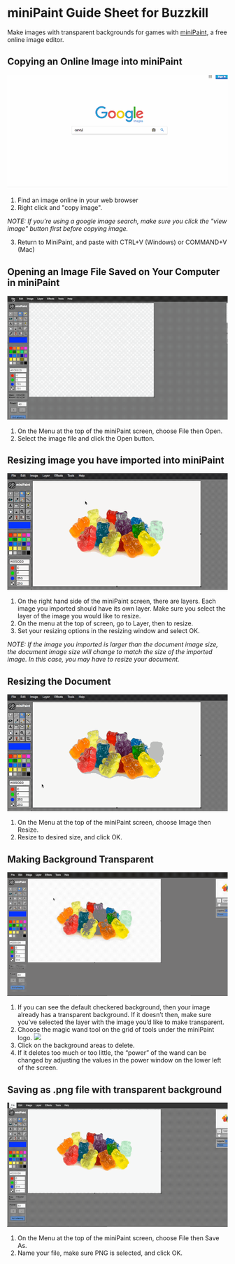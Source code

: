 # miniPaint Guide Sheet for Buzzkill
Make images with transparent backgrounds for games with [miniPaint](http://viliusle.github.io/miniPaint/), a free online image editor.

## **Copying an Online Image into miniPaint**
![](images/s_4704F2EEDCA9FF65D21CCCF866F75CC9E38D5DCA7098FEF59981AD6F6434EBFF_1498270273117_candy-demo.gif)
1. Find an image online in your web browser
2. Right click and "copy image". 

*NOTE: If you're using a google image search, make sure you click the "view image" button first before copying image.* 

3. Return to MiniPaint, and paste with CTRL+V (Windows) or COMMAND+V (Mac)

## **Opening an Image File Saved on Your Computer in miniPaint**
![](images/s_4704F2EEDCA9FF65D21CCCF866F75CC9E38D5DCA7098FEF59981AD6F6434EBFF_1500341811528_2017-07-17+17_50_29.gif)
1. On the Menu at the top of the miniPaint screen, choose File then Open. 
2. Select the image file and click the Open button. 

## **Resizing image you have imported into miniPaint**
![](images/s_4704F2EEDCA9FF65D21CCCF866F75CC9E38D5DCA7098FEF59981AD6F6434EBFF_1500341710034_2017-07-17+21_32_41.gif)
1. On the right hand side of the miniPaint screen, there are layers. Each image you imported should have its own layer. Make sure you select the layer of the image you would like to resize. 
2. On the menu at the top of screen, go to Layer, then to resize. 
3. Set your resizing options in the resizing window and select OK.

*NOTE: If the image you imported is larger than the document image size, the document image size will change to match the size of the imported image. In this case, you may have to resize your document.*

## **Resizing the Document**
![](images/s_4704F2EEDCA9FF65D21CCCF866F75CC9E38D5DCA7098FEF59981AD6F6434EBFF_1500341726506_2017-07-17+21_33_36.gif)
1. On the Menu at the top of the miniPaint screen, choose Image then Resize. 
2. Resize to desired size, and click OK. 

## **Making Background Transparent**
![](images/s_4704F2EEDCA9FF65D21CCCF866F75CC9E38D5DCA7098FEF59981AD6F6434EBFF_1500341746516_2017-07-17+20_56_54.gif)

1. If you can see the default checkered background, then your image already has a transparent background. If it doesn’t then, make sure you’ve selected the layer with the image you’d like to make transparent. 
2. Choose the magic wand tool on the grid of tools under the miniPaint logo. 
![](images/s_AEE7CAC7DD713D3DA9FE7F7E9CCEBBE885930A4D4AA7AF508D5511D5CF6877CE_1499536034192_image.png)
3. Click on the background areas to delete. 
4. If it deletes too much or too little, the “power” of the wand can be changed by adjusting the values in the power window on the lower left of the screen. 

## **Saving as .png file with transparent background**
![](images/s_4704F2EEDCA9FF65D21CCCF866F75CC9E38D5DCA7098FEF59981AD6F6434EBFF_1500327658587_2017-07-17+17_40_31.gif)
1. On the Menu at the top of the miniPaint screen, choose File then Save As. 
2. Name your file, make sure PNG is selected, and click OK. 

